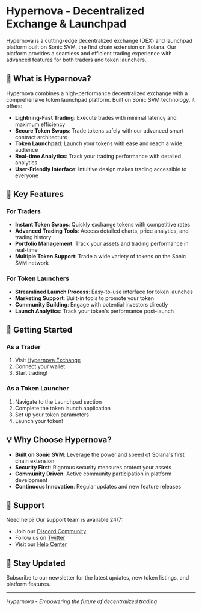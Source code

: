 # Hypernova - Decentralized Exchange & Launchpad

Hypernova is a cutting-edge decentralized exchange (DEX) and launchpad platform built on Sonic SVM, the first chain extension on Solana. Our platform provides a seamless and efficient trading experience with advanced features for both traders and token launchers.

## 🌟 What is Hypernova?

Hypernova combines a high-performance decentralized exchange with a comprehensive token launchpad platform. Built on Sonic SVM technology, it offers:

- **Lightning-Fast Trading**: Execute trades with minimal latency and maximum efficiency
- **Secure Token Swaps**: Trade tokens safely with our advanced smart contract architecture
- **Token Launchpad**: Launch your tokens with ease and reach a wide audience
- **Real-time Analytics**: Track your trading performance with detailed analytics
- **User-Friendly Interface**: Intuitive design makes trading accessible to everyone

## 💫 Key Features

### For Traders
- **Instant Token Swaps**: Quickly exchange tokens with competitive rates
- **Advanced Trading Tools**: Access detailed charts, price analytics, and trading history
- **Portfolio Management**: Track your assets and trading performance in real-time
- **Multiple Token Support**: Trade a wide variety of tokens on the Sonic SVM network

### For Token Launchers
- **Streamlined Launch Process**: Easy-to-use interface for token launches
- **Marketing Support**: Built-in tools to promote your token
- **Community Building**: Engage with potential investors directly
- **Launch Analytics**: Track your token's performance post-launch

## 🚀 Getting Started

### As a Trader
1. Visit [Hypernova Exchange](http://localhost:3000)
2. Connect your wallet
3. Start trading!

### As a Token Launcher
1. Navigate to the Launchpad section
2. Complete the token launch application
3. Set up your token parameters
4. Launch your token!

## 💡 Why Choose Hypernova?

- **Built on Sonic SVM**: Leverage the power and speed of Solana's first chain extension
- **Security First**: Rigorous security measures protect your assets
- **Community Driven**: Active community participation in platform development
- **Continuous Innovation**: Regular updates and new feature releases

## 🤝 Support

Need help? Our support team is available 24/7:
- Join our [Discord Community]()
- Follow us on [Twitter]()
- Visit our [Help Center]()

## 📢 Stay Updated

Subscribe to our newsletter for the latest updates, new token listings, and platform features.

---

*Hypernova - Empowering the future of decentralized trading*
